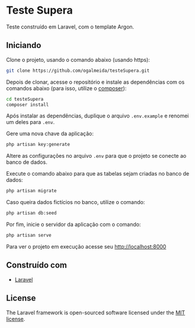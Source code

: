 # Teste Supera

Teste construído em Laravel, com o template Argon. 

## Iniciando

Clone o projeto, usando o comando abaixo (usando https):

```bash
git clone https://github.com/ogalmeida/testeSupera.git
```

Depois de clonar, acesse o repositório e instale as dependências com os comandos abaixo (para isso, utilize o [composer](https://getcomposer.org/)):

```bash
cd testeSupera
composer install
```

Após instalar as dependências, duplique o arquivo `.env.example` e renomei um deles para `.env`.

Gere uma nova chave da aplicação:

```bash
php artisan key:generate
```

Altere as configurações no arquivo `.env` para que o projeto se conecte ao banco de dados.

Execute o comando abaixo para que as tabelas sejam criadas no banco de dados:

```bash
php artisan migrate
```

Caso queira dados fictícios no banco, utilize o comando:

```bash
php artisan db:seed
```

Por fim, inicie o servidor da aplicação com o comando:

```bash
php artisan serve
```
Para ver o projeto em execução acesse seu [http://localhost:8000](http://localhost:8000)

## Construído com

* [Laravel](https://laravel.com/)

## License

The Laravel framework is open-sourced software licensed under the [MIT license](https://opensource.org/licenses/MIT).
